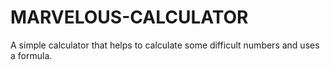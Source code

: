 # MARVELOUS-CALCULATOR
A simple calculator that helps to calculate some difficult numbers and uses a formula.
